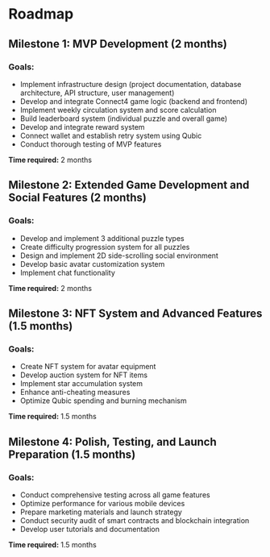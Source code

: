 # Roadmap

## Milestone 1: MVP Development (2 months)

### Goals:

- Implement infrastructure design (project documentation, database architecture, API structure, user management)
- Develop and integrate Connect4 game logic (backend and frontend)
- Implement weekly circulation system and score calculation
- Build leaderboard system (individual puzzle and overall game)
- Develop and integrate reward system
- Connect wallet and establish retry system using Qubic
- Conduct thorough testing of MVP features

**Time required:** 2 months

## Milestone 2: Extended Game Development and Social Features (2 months)

### Goals:

- Develop and implement 3 additional puzzle types
- Create difficulty progression system for all puzzles
- Design and implement 2D side-scrolling social environment
- Develop basic avatar customization system
- Implement chat functionality

**Time required:** 2 months

## Milestone 3: NFT System and Advanced Features (1.5 months)

### Goals:

- Create NFT system for avatar equipment
- Develop auction system for NFT items
- Implement star accumulation system
- Enhance anti-cheating measures
- Optimize Qubic spending and burning mechanism

**Time required:** 1.5 months

## Milestone 4: Polish, Testing, and Launch Preparation (1.5 months)

### Goals:

- Conduct comprehensive testing across all game features
- Optimize performance for various mobile devices
- Prepare marketing materials and launch strategy
- Conduct security audit of smart contracts and blockchain integration
- Develop user tutorials and documentation

**Time required:** 1.5 months
